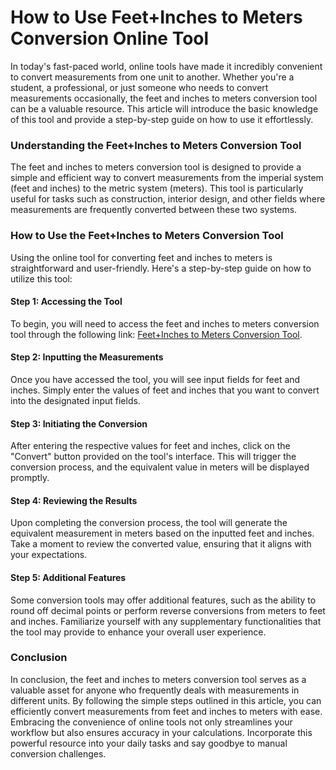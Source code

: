 How to Use Feet+Inches to Meters Conversion Online Tool
=======================================================

In today's fast-paced world, online tools have made it incredibly convenient to convert measurements from one unit to another. Whether you're a student, a professional, or just someone who needs to convert measurements occasionally, the feet and inches to meters conversion tool can be a valuable resource. This article will introduce the basic knowledge of this tool and provide a step-by-step guide on how to use it effortlessly.

### Understanding the Feet+Inches to Meters Conversion Tool

The feet and inches to meters conversion tool is designed to provide a simple and efficient way to convert measurements from the imperial system (feet and inches) to the metric system (meters). This tool is particularly useful for tasks such as construction, interior design, and other fields where measurements are frequently converted between these two systems.

### How to Use the Feet+Inches to Meters Conversion Tool

Using the online tool for converting feet and inches to meters is straightforward and user-friendly. Here's a step-by-step guide on how to utilize this tool:

#### Step 1: Accessing the Tool

To begin, you will need to access the feet and inches to meters conversion tool through the following link: [Feet+Inches to Meters Conversion Tool](https://www.onlinecalculatorsfree.com/convert/feet-inch-to-meter.html).

#### Step 2: Inputting the Measurements

Once you have accessed the tool, you will see input fields for feet and inches. Simply enter the values of feet and inches that you want to convert into the designated input fields.

#### Step 3: Initiating the Conversion

After entering the respective values for feet and inches, click on the "Convert" button provided on the tool's interface. This will trigger the conversion process, and the equivalent value in meters will be displayed promptly.

#### Step 4: Reviewing the Results

Upon completing the conversion process, the tool will generate the equivalent measurement in meters based on the inputted feet and inches. Take a moment to review the converted value, ensuring that it aligns with your expectations.

#### Step 5: Additional Features

Some conversion tools may offer additional features, such as the ability to round off decimal points or perform reverse conversions from meters to feet and inches. Familiarize yourself with any supplementary functionalities that the tool may provide to enhance your overall user experience.

### Conclusion

In conclusion, the feet and inches to meters conversion tool serves as a valuable asset for anyone who frequently deals with measurements in different units. By following the simple steps outlined in this article, you can efficiently convert measurements from feet and inches to meters with ease. Embracing the convenience of online tools not only streamlines your workflow but also ensures accuracy in your calculations. Incorporate this powerful resource into your daily tasks and say goodbye to manual conversion challenges.